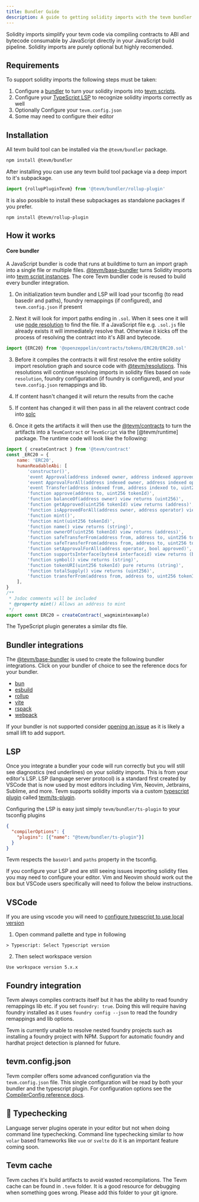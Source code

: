 ```yaml
---
title: Bundler Guide
description: A guide to getting solidity imports with the tevm bundler
---
```


Solidity imports simplify your tevm code via compiling contracts to ABI and bytecode consumable by JavaScript directly in your JavaScript build pipeline. Solidity imports are purely optional but highly recomended.

## Requirements

To support solidity imports the following steps must be taken:

1. Configure a [bundler](https://dev.to/sayanide/the-what-why-and-how-of-javascript-bundlers-4po9) to turn your solidity imports into [tevm scripts](/reference/tevm/contract/type-aliases/script).
2. Configure your [TypeScript LSP](https://microsoft.github.io/language-server-protocol/) to recognize solidity imports correctly as well
3. Optionally Configure your `tevm.config.json`
4. Some may need to configure their editor

## Installation

All tevm build tool can be installed via the `@tevm/bundler` package.

```bash
npm install @tevm/bundler
```

After installing you can use any tevm build tool package via a deep import to it's subpackage.

```typescript
import {rollupPluginTevm} from '@tevm/bundler/rollup-plugin'
```

It is also possible to install these subpackages as standalone packages if you prefer.

```
npm install @tevm/rollup-plugin
```

## How it works

#### Core bundler

A JavaScript bundler is code that runs at buildtime to turn an import graph into a single file or multiple files. [@tevm/base-bundler](https://github.com/evmts/tevm-monorepo/tree/main/bundler-packages/base-bundler) turns Solidity imports into [tevm script instances](/reference/tevm/contract/type-aliases/script). The core Tevm bundler code is reused to build every bundler integration.

1. On initialization tevm bundler and LSP will load your tsconfig (to read basedir and paths), foundry remappings (if configured), and `tevm.config.json` if present

2. Next it will look for import paths ending in `.sol`. When it sees one it will use [node resolution](https://medium.com/outbrain-engineering/node-js-module-resolution-af46715784ef) to find the file. If a JavaScript file e.g. `.sol.js` file already exists it will immediately resolve that. Otherwise it kicks off the process of resolving the contract into it's ABI and bytecode.

```typescript
import {ERC20} from '@openzeppelin/contracts/tokens/ERC20/ERC20.sol'
```

3. Before it compiles the contracts it will first resolve the entire solidity import resolution graph and source code with [@tevm/resolutions](https://github.com/evmts/tevm-monorepo/tree/main/bundler-packages/resolutions). This resolutions will continue resolving imports in solidity files based on `node resolution`, foundry configuration (if foundry is configured), and your `tevm.config.json` remappings and lib.

4. If content hasn't changed it will return the results from the cache

5. If content has changed it will then pass in all the relavent contract code into [solc](https://github.com/evmts/tevm-monorepo/tree/main/bundler-packages/solc)

6. Once it gets the artifacts it will then use the [@tevm/contracts](/learn/contracts) to turn the artifacts into a `TevmContract` or `TevmScript` via the [@tevm/runtime] package. The runtime code will look like the following:

```javascript
import { createContract } from '@tevm/contract'
const _ERC20 = {
	name: 'ERC20',
	humanReadableAbi: [
		'constructor()',
		'event Approval(address indexed owner, address indexed approved, uint256 indexed tokenId)',
		'event ApprovalForAll(address indexed owner, address indexed operator, bool approved)',
		'event Transfer(address indexed from, address indexed to, uint256 indexed tokenId)',
		'function approve(address to, uint256 tokenId)',
		'function balanceOf(address owner) view returns (uint256)',
		'function getApproved(uint256 tokenId) view returns (address)',
		'function isApprovedForAll(address owner, address operator) view returns (bool)',
		'function mint()',
		'function mint(uint256 tokenId)',
		'function name() view returns (string)',
		'function ownerOf(uint256 tokenId) view returns (address)',
		'function safeTransferFrom(address from, address to, uint256 tokenId)',
		'function safeTransferFrom(address from, address to, uint256 tokenId, bytes data)',
		'function setApprovalForAll(address operator, bool approved)',
		'function supportsInterface(bytes4 interfaceid) view returns (bool)',
		'function symbol() view returns (string)',
		'function tokenURI(uint256 tokenId) pure returns (string)',
		'function totalSupply() view returns (uint256)',
		'function transferFrom(address from, address to, uint256 tokenId)',
	],
}
/**
 * Jsdoc comments will be included
 * @property mint() Allows an address to mint
 */
export const ERC20 = createContract(_wagmimintexample)
```

The TypeScript plugin generates a similar dts file.

## Bundler integrations

The [@tevm/base-bundler](https://github.com/evmts/tevm-monorepo/tree/main/bundler-packages/base-bundler) is used to create the following bundler integrations. Click on your bundler of choice to see the reference docs for your bundler.

- [bun](/reference/tevm/bun-plugin/functions/bunplugintevm) 
- [esbuild](/reference/tevm/esbuild-plugin/functions/esbuildplugintevm) 
- [rollup](/reference/tevm/rollup-plugin/functions/rollupplugintevm) 
- [vite](/reference/tevm/vite-plugin/functions/viteplugintevm) 
- [rspack](/reference/tevm/rspack-plugin/functions/rspackplugintevm) 
- [webpack](/reference/tevm/webpack-plugin/variables/webpackplugintevm) 

If your bundler is not supported consider [opening an issue](https://github.com/evmts/tevm-monorepo/issues/new) as it is likely a small lift to add support.

## LSP

Once you integrate a bundler your code will run correctly but you will still see diagnostics (red underlines) on your solidity imports. This is from your editor's LSP.  LSP (language server protocol) is a standard first created by VSCode that is now used by most editors including Vim, Neovim, Jetbrains, Sublime, and more.  Tevm supports solidity imports via a custom [typescript plugin](https://github.com/microsoft/TypeScript/wiki/Writing-a-Language-Service-Plugin) called [tevm/ts-plugin](https://github.com/evmts/tevm-monorepo/tree/main/lsp).

Configuring the LSP is easy just simply `tevm/bundler/ts-plugin` to your tsconfig plugins

```json
{
  "compilerOptions": {
    "plugins": [{"name": "@tevm/bundler/ts-plugin"}]
  }
}
```

Tevm respects the `baseUrl` and `paths` property in the tsconfig.

If you configure your LSP and are still seeing issues importing solidity files you may need to configure your editor. Vim and Neovim should work out the box but VSCode users specifically will need to follow the below instructions.

## VSCode

If you are using vscode you will need to [configure typescript to use local version](https://code.visualstudio.com/docs/typescript/typescript-compiling#_using-the-workspace-version-of-typescript)

1. Open command pallette and type in following

```
> Typescript: Select Typescript version
```

2. Then select workspace version
```
Use workspace version 5.x.x
```

## Foundry integration

Tevm always compiles contracts itself but it has the ability to read foundry remappings lib etc. if you set `foundry: true`. Doing this will require having foundry installed as it uses `foundry config --json` to read the foundry remappings and lib options.

Tevm is currently unable to resolve nested foundry projects such as installing a foundry project with NPM. Support for automatic foundry and hardhat project detection is planned for future.

## tevm.config.json

Tevm compiler offers some advanced configuration via the `tevm.config.json` file. This single configuration will be read by both your bundler and the typescript plugin. For configuration options see the [CompilerConfig reference docs](/reference/tevm/config/types/type-aliases/compilerconfig).

## 🚧 Typechecking

Language server plugins operate in your editor but not when doing command line typechecking. Command line typechecking similar to how `volar` based frameworks like `vue` or `svelte` do it is an important feature coming soon.

## Tevm cache

Tevm caches it's build artifacts to avoid wasted recompilations. The Tevm cache can be found in `.tevm` folder. It is a good resource for debugging when something goes wrong. Please add this folder to your git ignore.

